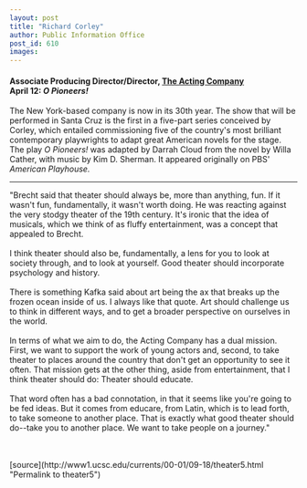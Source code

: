 ```yaml
---
layout: post
title: "Richard Corley"
author: Public Information Office
post_id: 610
images:
---
```


<h4>
  Associate Producing Director/Director, <a href="http://www.theactingcompany.org/home.htm">The Acting Company</a><br>
  April 12: <i>O Pioneers!</i>
</h4>
<p>
  The New York-based company is now in its 30th year. The show that will be performed in Santa Cruz is the first in a five-part series conceived by Corley, which entailed commissioning five of the country's most brilliant contemporary playwrights to adapt great American novels for the stage. The play <i>O Pioneers!</i> was adapted by Darrah Cloud from the novel by Willa Cather, with music by Kim D. Sherman. It appeared originally on PBS' <i>American Playhouse.</i>
</p>
<hr>
<p>
  "Brecht said that theater should always be, more than anything, fun. If it wasn't fun, fundamentally, it wasn't worth doing. He was reacting against the very stodgy theater of the 19th century. It's ironic that the idea of musicals, which we think of as fluffy entertainment, was a concept that appealed to Brecht.<br>
  <br>
  I think theater should also be, fundamentally, a lens for you to look at society through, and to look at yourself. Good theater should incorporate psychology and history.<br>
  <br>
  There is something Kafka said about art being the ax that breaks up the frozen ocean inside of us. I always like that quote. Art should challenge us to think in different ways, and to get a broader perspective on ourselves in the world.<br>
  <br>
  In terms of what we aim to do, the Acting Company has a dual mission. First, we want to support the work of young actors and, second, to take theater to places around the country that don't get an opportunity to see it often. That mission gets at the other thing, aside from entertainment, that I think theater should do: Theater should educate.<br>
  <br>
  That word often has a bad connotation, in that it seems like you're going to be fed ideas. But it comes from educare, from Latin, which is to lead forth, to take someone to another place. That is exactly what good theater should do--take you to another place. We want to take people on a journey."<br>
  <br>
  <br>

</p>
[source](http://www1.ucsc.edu/currents/00-01/09-18/theater5.html "Permalink to theater5")
